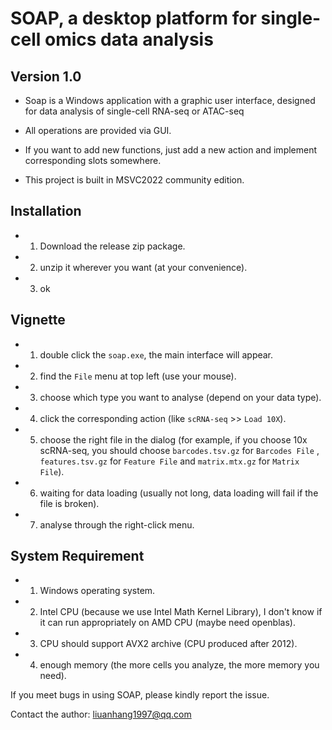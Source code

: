 # SOAP, a desktop platform for single-cell omics data analysis
## Version 1.0
- Soap is a Windows application with a graphic user interface, designed for data analysis of single-cell RNA-seq or ATAC-seq

- All operations are provided via GUI.

- If you want to add new functions, just add a new action and implement corresponding slots somewhere. 

- This project is built in MSVC2022 community edition.

## Installation
- 1. Download the release zip package.
- 2. unzip it wherever you want (at your convenience).
- 3. ok

## Vignette
- 1. double click the `soap.exe`, the main interface will appear.
- 2. find the `File` menu at top left (use your mouse).
- 3. choose which type you want to analyse (depend on your data type).
- 4. click the corresponding action (like `scRNA-seq` >> `Load 10X`).
- 5. choose the right file in the dialog (for example, if you choose 10x scRNA-seq, you should choose `barcodes.tsv.gz` for `Barcodes File`
, `features.tsv.gz` for `Feature File` and `matrix.mtx.gz` for `Matrix File`).
- 6. waiting for data loading (usually not long, data loading will fail if the file is broken).
- 7. analyse through the right-click menu.

## System Requirement
- 1. Windows operating system.
- 2. Intel CPU (because we use Intel Math Kernel Library), I don't know if it can run appropriately on AMD CPU (maybe need openblas).
- 3. CPU should support AVX2 archive (CPU produced after 2012).
- 4. enough memory (the more cells you analyze, the more memory you need).


If you meet bugs in using SOAP, please kindly report the issue.

Contact the author: liuanhang1997@qq.com

